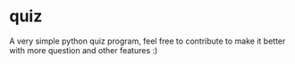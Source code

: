 # quiz

A very simple python quiz program, feel free to contribute to make it better with more question and other features :)
